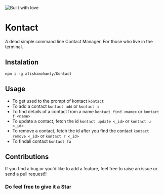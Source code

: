 ![Built with love](http://forthebadge.com/images/badges/built-with-love.svg)
# Kontact
A dead simple command line Contact Manager.
For those who live in the terminal.
## Instalation
`npm i -g alishamohanty/Kontact`
## Usage
- To get used to the prompt of kontact
```kontact```
- To add a contact
```kontact add```
or
```kontact a```
- To find details of a contact from a name
```kontact find <name>```
or 
```kontact f <name>```
- To update a contact, fetch the id
```kontact update <_id>```
or
```kontact u <_id>```
- To remove a contact, fetch the id after you find the contact
```kontact remove <_id>```
or
```kontact r <_id>```
- To findall contact
```kontact fa```

## Contributions
If you find a bug or you'd like to add a feature, feel free to raise an issue or send a pull request!!

### Do feel free to give it a Star

